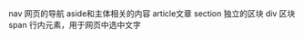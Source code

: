 <header></header>
<main></main>
<footer></footer>
nav 网页的导航
aside和主体相关的内容
article文章
section 独立的区块
div 区块
span 行内元素，用于网页中选中文字
